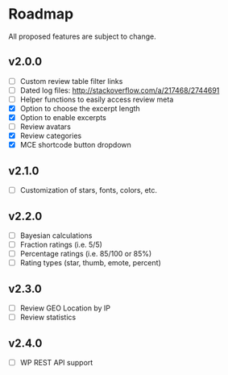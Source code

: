 # Roadmap

All proposed features are subject to change.

## v2.0.0
- [ ] Custom review table filter links
- [ ] Dated log files: http://stackoverflow.com/a/217468/2744691
- [ ] Helper functions to easily access review meta
- [x] Option to choose the excerpt length
- [x] Option to enable excerpts
- [ ] Review avatars
- [x] Review categories
- [x] MCE shortcode button dropdown

## v2.1.0
- [ ] Customization of stars, fonts, colors, etc.

## v2.2.0
- [ ] Bayesian calculations
- [ ] Fraction ratings (i.e. 5/5)
- [ ] Percentage ratings (i.e. 85/100 or 85%)
- [ ] Rating types (star, thumb, emote, percent)

## v2.3.0
- [ ] Review GEO Location by IP
- [ ] Review statistics

## v2.4.0
- [ ] WP REST API support
